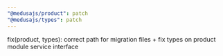 ```yaml
---
"@medusajs/product": patch
"@medusajs/types": patch
---
```


fix(product, types): correct path for migration files + fix types on product module service interface